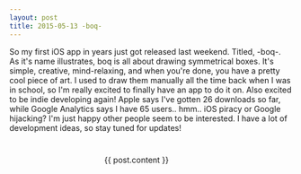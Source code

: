 ```yaml
---
layout: post
title: 2015-05-13 -boq-
---
```


So my first iOS app in years just got released last weekend. Titled, -boq-. As it's name illustrates, boq is all about drawing symmetrical boxes. It's simple, creative, mind-relaxing, and when you're done, you have a pretty cool piece of art. I used to draw them manually all the time back when I was in school, so I'm really excited to finally have an app to do it on. Also excited to be indie developing again! Apple says I've gotten 26 downloads so far, while Google Analytics says I have 65 users.. hmm.. iOS piracy or Google hijacking? I'm just happy other people seem to be interested. I have a lot of development ideas, so stay tuned for updates!

<a href="https://itunes.apple.com/us/app/boq/id989616863?mt=8&uo=6&at=&ct=" target="itunes_store" style="display:inline-block;overflow:hidden;background:url(http://linkmaker.itunes.apple.com/images/badges/en-us/badge_appstore-lrg.png) no-repeat;width:165px;height:40px;@media only screen{background-image:url(http://linkmaker.itunes.apple.com/images/badges/en-us/badge_appstore-lrg.svg);}"></a>
{{ post.content }}
